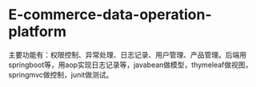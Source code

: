 # E-commerce-data-operation-platform
主要功能有：权限控制、异常处理、日志记录、用户管理、产品管理。后端用springboot等，用aop实现日志记录等，javabean做模型，thymeleaf做视图，springmvc做控制，junit做测试。
